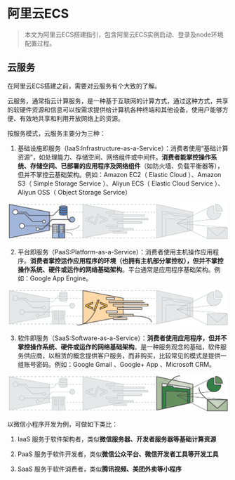 # 阿里云ECS
  
> 本文为阿里云ECS搭建指引，包含阿里云ECS实例启动、登录及node环境配置过程。

## 云服务

在阿里云ECS搭建之前，需要对云服务有个大致的了解。

云服务，通常指云计算服务，是一种基于互联网的计算方式，通过这种方式，共享的软硬件资源和信息可以按需求提供给计算机各种终端和其他设备，使用户能够方便、有效地共享和利用开放网络上的资源。

按服务模式，云服务主要分为三种：

1. 基础设施即服务（IaaS:Infrastructure-as-a-Service）：消费者使用“基础计算资源”，如处理能力、存储空间、网络组件或中间件。**消费者能掌控操作系统、存储空间、已部署的应用程序及网络组件**（如防火墙、负载平衡器等），但并不掌控云基础架构。例如：Amazon EC2（ Elastic Cloud ）、Amazon S3（ Simple Storage Service ）、Aliyun ECS（ Elastic Cloud Service ）、Aliyun OSS（ Object Storage Service）

![](./img/cloud-computing-models_iaas.png)

2. 平台即服务（PaaS:Platform-as-a-Service）：消费者使用主机操作应用程序。**消费者掌控运作应用程序的环境（也拥有主机部分掌控权），但并不掌控操作系统、硬件或运作的网络基础架构**。平台通常是应用程序基础架构。例如：Google App Engine。

![](./img/cloud-computing-models_paas.png)

3. 软件即服务（SaaS:Software-as-a-Service）：**消费者使用应用程序，但并不掌控操作系统、硬件或运作的网络基础架构**。是一种服务观念的基础，软件服务供应商，以租赁的概念提供客户服务，而非购买，比较常见的模式是提供一组账号密码。例如：Google Gmail 、Google+ App 、Microsoft CRM。

![](./img/cloud-computing-models_saas.png)

以微信小程序开发为例，可做如下类比：

1. IaaS 服务于软件架构者，类似**微信服务器、开发者服务器等基础计算资源**

2. PaaS 服务于软件开发者，类似**微信公众平台、微信开发者工具等开发工具**

3. SaaS 服务于软件消费者，类似**腾讯视频、美团外卖等小程序**




